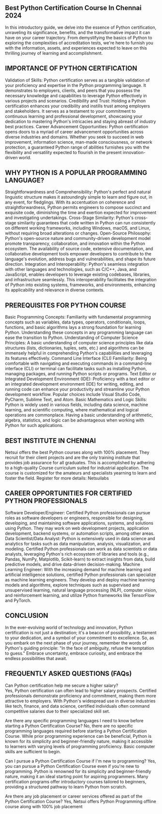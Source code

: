 ## Best Python Certification Course In Chennai 2024

In this introductory guide, we delve into the essence of Python certification, unraveling its significance, benefits, and the transformative impact it can have on your career trajectory. From demystifying the basics of Python to exploring the complexities of accreditation tests, we're here to furnish you with the information, assets, and experiences expected to leave on this thrilling journey of learning and accomplishment.

## IMPORTANCE OF PYTHON CERTIFICATION
Validation of Skills: Python certification serves as a tangible validation of your proficiency and expertise in the Python programming language. It demonstrates to employers, clients, and peers that you possess the necessary knowledge and capabilities to leverage Python effectively in various projects and scenarios.
Credibility and Trust: Holding a Python certification enhances your credibility and instills trust among employers and stakeholders. It serves as a testament to your commitment to continuous learning and professional development, showcasing your dedication to mastering Python's intricacies and staying abreast of industry best practices.
Career Advancement Opportunities: Python certification opens doors to a myriad of career advancement opportunities across diverse industries and domains. Whether you seek to succeed in web improvement, information science, man-made consciousness, or network protection, a guaranteed Python range of abilities furnishes you with the flexibility and versatility expected to flourish in the present innovation-driven world.

## WHY PYTHON IS A POPULAR PROGRAMMING LANGUAGE?
Straightforwardness and Comprehensibility: Python's perfect and natural linguistic structure makes it astoundingly simple to learn and figure out, in any event, for fledglings. With its accentuation on coherence and straightforwardness, Python permits engineers to compose succinct and exquisite code, diminishing the time and exertion expected for improvement and investigating undertakings.
Cross-Stage Similarity: Python's cross-stage similarity guarantees that code written in Python can run consistently on different working frameworks, including Windows, macOS, and Linux, without requiring broad alterations or changes.
Open-Source Philosophy: Python's open-source nature and community-driven development model promote transparency, collaboration, and innovation within the Python ecosystem. The availability of source code, extensive documentation, and collaborative development tools empower developers to contribute to the language's evolution, address bugs and vulnerabilities, and shape its future direction.
Integration and Interoperability: Python's seamless integration with other languages and technologies, such as C/C++, Java, and JavaScript, enables developers to leverage existing codebases, libraries, and infrastructure seamlessly. This interoperability facilitates the integration of Python into existing systems, frameworks, and environments, enhancing its applicability and relevance in diverse contexts.

## PREREQUISITES FOR PYTHON COURSE
Basic Programming Concepts: Familiarity with fundamental programming concepts such as variables, data types, operators, conditionals, loops, functions, and basic algorithms lays a strong foundation for learning Python. Understanding these concepts in any programming language can ease the transition to Python.
Understanding of Computer Science Principles: A basic understanding of computer science principles like data structures (lists, dictionaries, tuples, sets, etc.) and algorithms can be immensely helpful in comprehending Python's capabilities and leveraging its features effectively.
Command Line Interface (CLI) Familiarity: Being comfortable with navigating and executing commands in a command-line interface (CLI) or terminal can facilitate tasks such as installing Python, managing packages, and running Python scripts or programs.
Text Editor or Integrated Development Environment (IDE): Proficiency with a text editor or an integrated development environment (IDE) for writing, editing, and running code can enhance your productivity and streamline your Python development workflow. Popular choices include Visual Studio Code, PyCharm, Sublime Text, and Atom.
Basic Mathematics and Logic Skills: Python is widely used in various fields, including data science, machine learning, and scientific computing, where mathematical and logical operations are commonplace. Having a basic understanding of arithmetic, algebra, statistics, and logic can be advantageous when working with Python for such applications.

## BEST INSTITUTE IN CHENNAI
Netsui offers the best Python courses along with 100% placement. They recruit for their client projects and are the only training institute that provides job assurance for all graduates. This is accomplished by adhering to a high-quality Course curriculum suited for industrial application. The course is customized for the amateurs and specialists yearning to learn and foster the field.
Register for more details: Netsuilabs

## CAREER OPPORTUNITIES FOR CERTIFIED PYTHON PROFESSIONALS
Software Developer/Engineer: Certified Python professionals can pursue roles as software developers or engineers, responsible for designing, developing, and maintaining software applications, systems, and solutions using Python. They may work on web development projects, application development, backend systems, or automation scripts, among other areas.
Data Scientist/Data Analyst: Python is extensively used in data science and analytics for tasks such as data manipulation, analysis, visualization, and modeling. Certified Python professionals can work as data scientists or data analysts, leveraging Python's rich ecosystem of libraries and tools (e.g., Pandas, NumPy, Matplotlib, Scikit-learn) to extract insights from data, build predictive models, and drive data-driven decision-making.
Machine Learning Engineer: With the increasing demand for machine learning and artificial intelligence solutions, certified Python professionals can specialize as machine learning engineers. They develop and deploy machine learning models and algorithms, explore techniques such as supervised and unsupervised learning, natural language processing (NLP), computer vision, and reinforcement learning, and utilize Python frameworks like TensorFlow and PyTorch.

## CONCLUSION
In the ever-evolving world of technology and innovation, Python certification is not just a destination; it's a beacon of possibility, a testament to your dedication, and a symbol of your commitment to excellence. So, as you embark on the next phase of your journey, remember the words of Python's guiding principle: "In the face of ambiguity, refuse the temptation to guess." Embrace uncertainty, embrace curiosity, and embrace the endless possibilities that await.

## FREQUENTLY ASKED QUESTIONS (FAQs)

Can Python certification help me secure a higher salary?          
Yes, Python certification can often lead to higher salary prospects. Certified professionals demonstrate proficiency and commitment, making them more attractive to employers. With Python's widespread use in diverse industries like tech, finance, and data science, certified individuals often command competitive salaries due to their specialized skill set.

Are there any specific programming languages I need to know before starting a Python Certification Course?
No, there are no specific programming languages required before starting a Python Certification Course. While prior programming experience can be beneficial, Python is known for its simplicity and beginner-friendly nature, making it accessible to learners with varying levels of programming proficiency. Basic computer skills are sufficient to begin.

Can I pursue a Python Certification Course if I'm new to programming?
Yes, you can pursue a Python Certification Course even if you're new to programming. Python is renowned for its simplicity and beginner-friendly nature, making it an ideal starting point for aspiring programmers. Many certification programs offer introductory courses tailored to beginners, providing a structured pathway to learn Python from scratch.

Are there any job placement or career services offered as part of the Python Certification Course?
Yes, Netsui offers Python Programming offline course along with 100% job placement 
